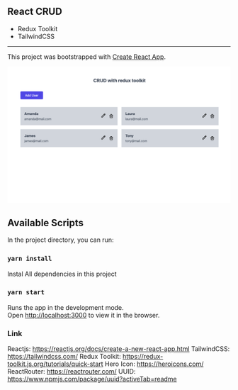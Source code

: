 ## React CRUD

- Redux Toolkit
- TailwindCSS


---


This project was bootstrapped with [Create React App](https://github.com/facebook/create-react-app).

![Project Preview](./src/final.png)

## Available Scripts

In the project directory, you can run:

### `yarn install`

Instal All dependencies in this project

### `yarn start`

Runs the app in the development mode.<br />
Open [http://localhost:3000](http://localhost:3000) to view it in the browser.

### Link

Reactjs: https://reactjs.org/docs/create-a-new-react-app.html
TailwindCSS: https://tailwindcss.com/
Redux Toolkit: https://redux-toolkit.js.org/tutorials/quick-start
Hero Icon: https://heroicons.com/
ReactRouter: https://reactrouter.com/
UUID: https://www.npmjs.com/package/uuid?activeTab=readme

